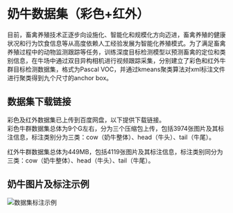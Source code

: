 # **奶牛数据集（彩色+红外）**
目前，畜禽养殖技术正逐步向设施化、智能化和规模化方向迈进，畜禽养殖的健康状况和行为饮食信息等从高度依赖人工经验发展为智能化养殖模式。为了满足畜禽养殖过程中的动物监测跟踪等任务，训练深度目标检测模型以预测畜禽的定位和类别信息，在牛场中通过双目异构相机进行视频跟踪采集，分别建立了彩色和红外牛群目标检测数据集，格式为Pascal VOC，并通过kmeans聚类算法对xml标注文件进行聚类得到九个尺寸的anchor box。
## 数据集下载链接
彩色及红外数据集已上传到百度网盘，以下提供下载链接。  
彩色牛群数据集总体为9个G左右，分为三个压缩包上传，包括3974张图片及其标注信息，标注类别分为三类：cow（奶牛整体）、head（牛头）、tail（牛尾）。  
  
红外牛群数据集总体为449MB，包括4119张图片及其标注信息，标注类别同分为三类：cow（奶牛整体）、head（牛头）、tail（牛尾）。  

## 奶牛图片及标注示例
![数据集标注示例](example/rgb1.jpg"彩色示例图1")

